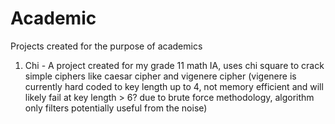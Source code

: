 # Academic
Projects created for the purpose of academics

1. Chi - A project created for my grade 11 math IA, uses chi square to crack simple ciphers like caesar cipher and vigenere cipher (vigenere is currently hard coded to key length up to 4, not memory efficient and will likely fail at key length > 6? due to brute force methodology, algorithm only filters potentially useful from the noise)
